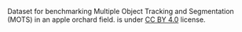 Dataset for benchmarking Multiple Object Tracking and Segmentation (MOTS) in an apple orchard field. is under [CC BY 4.0](https://creativecommons.org/licenses/by/4.0/legalcode) license.